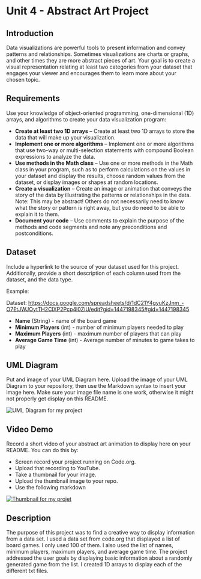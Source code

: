 # Unit 4 - Abstract Art Project

## Introduction

Data visualizations are powerful tools to present information and convey patterns and relationships. Sometimes visualizations are charts or graphs, and other times they are more abstract pieces of art. Your goal is to create a visual representation relating at least two categories from your dataset that engages your viewer and encourages them to learn more about your chosen topic.

## Requirements

Use your knowledge of object-oriented programming, one-dimensional (1D) arrays, and algorithms to create your data visualization program:

- **Create at least two 1D arrays** – Create at least two 1D arrays to store the data that will make up your visualization.
- **Implement one or more algorithms** – Implement one or more algorithms that use two-way or multi-selection statements with compound Boolean expressions to analyze the data.
- **Use methods in the Math class** – Use one or more methods in the Math class in your program, such as to perform calculations on the values in your dataset and display the results, choose random values from the dataset, or display images or shapes at random locations.
- **Create a visualization** – Create an image or animation that conveys the story of the data by illustrating the patterns or relationships in the data.
  Note: This may be abstract! Others do not necessarily need to know what the story or pattern is right away, but you do need to be able to explain it to them.
- **Document your code** – Use comments to explain the purpose of the methods and code segments and note any preconditions and postconditions.

## Dataset

Include a hyperlink to the source of your dataset used for this project. Additionally, provide a short description of each column used from the dataset, and the data type.

Example:

Dataset: https://docs.google.com/spreadsheets/d/1dC21Y4gyuKzJnm_-O7EtJWJOytTH2ClXP2Pcp4l0ZiU/edit?gid=1447198345#gid=1447198345

- **Name** (String) - name of the board game
- **Minimum Players** (int) - number of minimum players needed to play
- **Maximum Players** (int) - maximum number of players that can play
- **Average Game Time** (int) - Average number of minutes to game takes to play
## UML Diagram

Put and image of your UML Diagram here. Upload the image of your UML Diagram to your repository, then use the Markdown syntax to insert your image here. Make sure your image file name is one work, otherwise it might not properly get display on this README.

![UML Diagram for my project](Copyof(Unit4)UMLDiagram.png) 

## Video Demo

Record a short video of your abstract art animation to display here on your README. You can do this by:

- Screen record your project running on Code.org.
- Upload that recording to YouTube.
- Take a thumbnail for your image.
- Upload the thumbnail image to your repo.
- Use the following markdown

[![Thumbnail for my projet](mq3.png)]((https://youtu.be/XgDe1keiBqk))

## Description

The purpose of this project was to find a creative way to display information from a data set. I used a data set from code.org that displayed a list of board games. I only used 100 of them. I also used the list of names, minimum players, maximum players, and average game time. The project addressed the user goals by displaying basic information about a randomly generated game from the list. I created 1D arrays to display each of the different txt files.